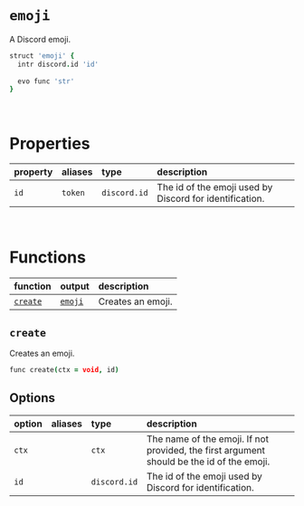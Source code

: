 # `emoji`

A Discord emoji.

```coffee
struct 'emoji' {
  intr discord.id 'id'
  
  evo func 'str'
}
```

<br>

# Properties

| property | aliases | type | description |
| :------- | :------ | :--- | :---------- |
| `id` | `token` | `discord.id` | The id of the emoji used by Discord for identification. |

<br>

# Functions

| function | output | description |
| :------- | :----- | :---------- |
| [`create`](#create) | [`emoji`](#emoji) | Creates an emoji. |


## `create`
Creates an emoji.

```coffee
func create(ctx = void, id)
```

## Options
| option | aliases | type | description |
| :----- | :------ | :--- | :---------- |
| `ctx` | | `ctx` | The name of the emoji. If not provided, the first argument should be the id of the emoji. |
| `id` | | `discord.id` | The id of the emoji used by Discord for identification. |
